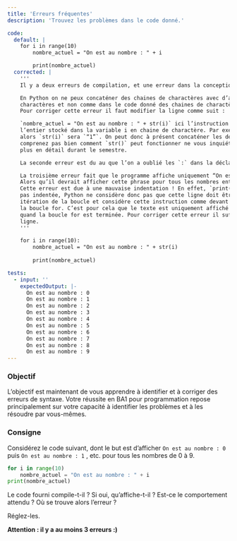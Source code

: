```yaml
---
title: 'Erreurs fréquentes'
description: 'Trouvez les problèmes dans le code donné.'

code:
  default: |
    for i in range(10)
        nombre_actuel = "On est au nombre : " + i

        print(nombre_actuel)
  corrected: |
    '''
    Il y a deux erreurs de compilation, et une erreur dans la conception du programme.

    En Python on ne peux concaténer des chaines de charactères avec d’autres chaines de 
    charactères et non comme dans le code donné des chaines de charactères et un entier. 
    Pour corriger cette erreur il faut modifier la ligne comme suit : 

    `nombre_actuel = "On est au nombre : " + str(i)` ici l’instruction `str()` transforme 
    l’entier stocké dans la variable i en chaine de charactère. Par exemple, si `i` vaut `1` 
    alors `str(i)` sera `“1”`. On peut donc à présent concaténer les deux chaines. Si vous ne 
    comprenez pas bien comment `str()` peut fonctionner ne vous inquiétez pas vous verrez cela 
    plus en détail durant le semestre.

    La seconde erreur est du au que l’on a oublié les `:` dans la déclaration de la boucle for.

    La troisième erreur fait que le programme affiche uniquement “On est au nombre : 9”. 
    Alors qu’il devrait afficher cette phrase pour tous les nombres entre 0 et 9. 
    Cette erreur est due à une mauvaise indentation ! En effet, `print(nombre_actuel)` n’est 
    pas indentée, Python ne considère donc pas que cette ligne doit être exécutée à chaque 
    itération de la boucle et considère cette instruction comme devant être exécutée après 
    la boucle for. C’est pour cela que le texte est uniquement affiché une fois : cela arrive 
    quand la boucle for est terminée. Pour corriger cette erreur il suffit d’indenter cette 
    ligne.
    '''

    for i in range(10):
        nombre_actuel = "On est au nombre : " + str(i)
        
        print(nombre_actuel)

tests:
  - input: ''
    expectedOutput: |-
      On est au nombre : 0
      On est au nombre : 1
      On est au nombre : 2
      On est au nombre : 3
      On est au nombre : 4
      On est au nombre : 5
      On est au nombre : 6
      On est au nombre : 7
      On est au nombre : 8
      On est au nombre : 9
---
```


### Objectif

L’objectif est maintenant de vous apprendre à identifier et à corriger des erreurs de syntaxe. Votre réussite en BA1 pour programmation repose principalement sur votre capacité à identifier les problèmes et à les résoudre par vous-mêmes.

### Consigne

Considérez le code suivant, dont le but est d’afficher `On est au nombre : 0` puis `On est au nombre : 1` , etc. pour tous les nombres de 0 à 9.

```python
for i in range(10)
    nombre_actuel = "On est au nombre : " + i
print(nombre_actuel)
```

Le code fourni compile-t-il ? Si oui, qu’affiche-t-il ? Est-ce le comportement attendu ? Où se trouve alors l’erreur ?

Réglez-les.

**Attention : il y a au moins 3 erreurs :)**
